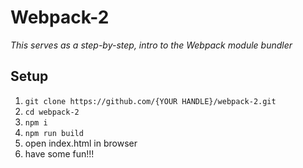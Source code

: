 # Webpack-2

*This serves as a step-by-step, intro to the Webpack module bundler*

## Setup
1. `git clone https://github.com/{YOUR HANDLE}/webpack-2.git`
2. `cd webpack-2`
3. `npm i`
4. `npm run build`
5. open index.html in browser
6. have some fun!!!
